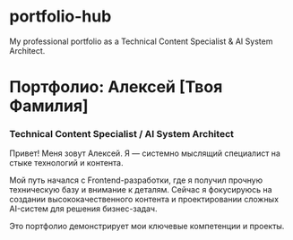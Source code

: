 # portfolio-hub
My professional portfolio as a Technical Content Specialist &amp; AI System Architect.

# Портфолио: Алексей [Твоя Фамилия]

### Technical Content Specialist / AI System Architect

Привет! Меня зовут Алексей. Я — системно мыслящий специалист на стыке технологий и контента. 

Мой путь начался с Frontend-разработки, где я получил прочную техническую базу и внимание к деталям. Сейчас я фокусируюсь на создании высококачественного контента и проектировании сложных AI-систем для решения бизнес-задач.

Это портфолио демонстрирует мои ключевые компетенции и проекты.
